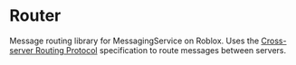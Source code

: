 # Router

Message routing library for MessagingService on Roblox. Uses the [Cross-server Routing Protocol](https://www.github.com/tenx29/roblox-csrp) specification to route messages between servers.
